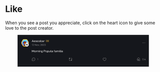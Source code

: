 # Like

When you see a post you appreciate, click on the heart icon to give some love to the post creator.

<figure><img src="../../.gitbook/assets/like.gif" alt=""><figcaption></figcaption></figure>
